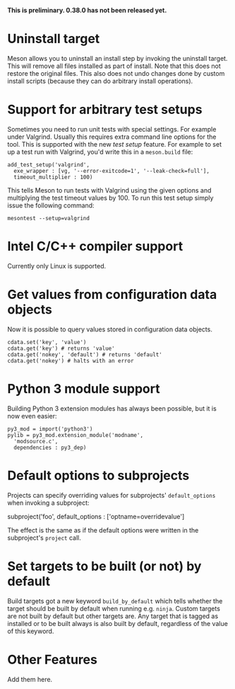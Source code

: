 **This is preliminary. 0.38.0 has not been released yet.**

# Uninstall target

Meson allows you to uninstall an install step by invoking the uninstall target. This will remove all files installed as part of install. Note that this does not restore the original files. This also does not undo changes done by custom install scripts (because they can do arbitrary install operations).

# Support for arbitrary test setups

Sometimes you need to run unit tests with special settings. For example under Valgrind. Usually this requires extra command line options for the tool. This is supported with the new *test setup* feature. For example to set up a test run with Valgrind, you'd write this in a `meson.build` file:

    add_test_setup('valgrind',
      exe_wrapper : [vg, '--error-exitcode=1', '--leak-check=full'],
      timeout_multiplier : 100)

This tells Meson to run tests with Valgrind using the given options and multiplying the test timeout values by 100. To run this test setup simply issue the following command:

    mesontest --setup=valgrind

# Intel C/C++ compiler support

Currently only Linux is supported.

# Get values from configuration data objects

Now it is possible to query values stored in configuration data objects.

    cdata.set('key', 'value')
    cdata.get('key') # returns 'value'
    cdata.get('nokey', 'default') # returns 'default'
    cdata.get('nokey') # halts with an error

# Python 3 module support

Building Python 3 extension modules has always been possible, but it is now even easier:

    py3_mod = import('python3')
    pylib = py3_mod.extension_module('modname',
      'modsource.c',
      dependencies : py3_dep)

# Default options to subprojects

Projects can specify overriding values for subprojects' `default_options` when invoking a subproject:

  subproject('foo', default_options : ['optname=overridevalue']

The effect is the same as if the default options were written in the subproject's `project` call. 

# Set targets to be built (or not) by default

Build targets got a new keyword `build_by_default` which tells whether the target should be built by default when running e.g. `ninja`. Custom targets are not built by default but other targets are. Any target that is tagged as installed or to be built always is also built by default, regardless of the value of this keyword.

# Other Features

Add them here.